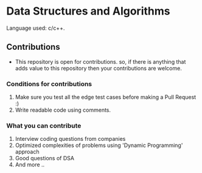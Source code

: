 # Data Structures and Algorithms

Language used: c/c++.

## Contributions
* This repository is open for contributions. so, if there is anything that adds value to this repository then your contributions are welcome.

### Conditions for contributions
1. Make sure you test all the edge test cases before making a Pull Request :)
2. Write readable code using comments.

### What you can contribute
1. Interview coding questions from companies
2. Optimized complexities of problems using 'Dynamic Programming' approach
3. Good questions of DSA
4. And more ..
